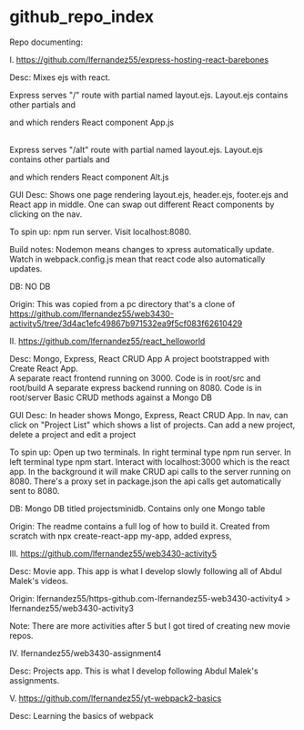 # github_repo_index

Repo documenting:

I.
https://github.com/lfernandez55/express-hosting-react-barebones

Desc: Mixes ejs with react. 

Express serves "/" route with partial named layout.ejs.  Layout.ejs contains other partials and
<div id="main"></div> and <script src="javascripts/main.js"></script> which renders React component App.js <br /><br />

Express serves "/alt" route with partial named layout.ejs.  Layout.ejs contains other partials and
<div id="alt"></div> and <script src="javascripts/main.js"></script> which renders React component Alt.js 

GUI Desc:  Shows one page rendering layout.ejs, header.ejs, footer.ejs and React app in middle. One can swap
out different React components by clicking on the nav. 

To spin up: npm run server.  Visit localhost:8080.

Build notes:  Nodemon means changes to xpress automatically update.  Watch in webpack.config.js mean that react code also
automatically updates.  
 
DB: NO DB

Origin:  This was copied from a pc directory that's a clone of https://github.com/lfernandez55/web3430-activity5/tree/3d4ac1efc49867b971532ea9f5cf083f62610429

II.
https://github.com/lfernandez55/react_helloworld

Desc:  Mongo, Express, React CRUD App
A project bootstrapped with Create React App.  
A separate react frontend running on 3000.  Code is in root/src and root/build
A separate express backend  running on 8080.  Code is in root/server
Basic CRUD methods against a Mongo DB

GUI Desc: In header shows Mongo, Express, React CRUD App.  In nav, can click  on "Project List" which shows a list of projects. Can add a new project, delete a project and edit a project

To spin up: Open up two terminals.  In right terminal type npm run server.  In left terminal type npm start.  Interact with localhost:3000 which is the react app.  In the background it will make CRUD api calls to the server running on 8080.  There's a proxy set in package.json the api calls get automatically sent to 8080.  

DB: Mongo DB titled projectsminidb.  Contains only one Mongo table

Origin:  The readme contains a full log of how to build it.  Created from scratch with npx create-react-app my-app, added express,  


III. https://github.com/lfernandez55/web3430-activity5

Desc:  Movie app.  This app is what I develop slowly following all of Abdul Malek's videos.

Origin:  lfernandez55/https-github.com-lfernandez55-web3430-activity4 > lfernandez55/web3430-activity3

Note:  There are more activities after 5 but I got tired of creating new movie repos.  

IV. lfernandez55/web3430-assignment4

Desc: Projects app.  This is what I develop following Abdul Malek's assignments.

V. https://github.com/lfernandez55/yt-webpack2-basics

Desc:  Learning the basics of webpack


